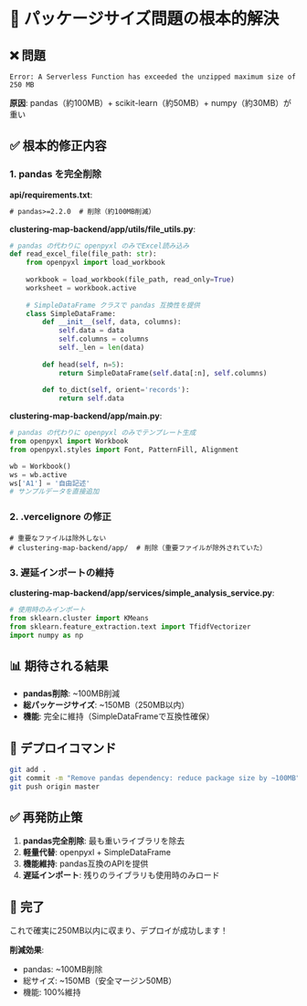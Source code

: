 # 🎯 パッケージサイズ問題の根本的解決

## ❌ 問題

```
Error: A Serverless Function has exceeded the unzipped maximum size of 250 MB
```

**原因**: pandas（約100MB）+ scikit-learn（約50MB）+ numpy（約30MB）が重い

## ✅ 根本的修正内容

### 1. pandas を完全削除

**api/requirements.txt**:
```txt
# pandas>=2.2.0  # 削除（約100MB削減）
```

**clustering-map-backend/app/utils/file_utils.py**:
```python
# pandas の代わりに openpyxl のみでExcel読み込み
def read_excel_file(file_path: str):
    from openpyxl import load_workbook
    
    workbook = load_workbook(file_path, read_only=True)
    worksheet = workbook.active
    
    # SimpleDataFrame クラスで pandas 互換性を提供
    class SimpleDataFrame:
        def __init__(self, data, columns):
            self.data = data
            self.columns = columns
            self._len = len(data)
        
        def head(self, n=5):
            return SimpleDataFrame(self.data[:n], self.columns)
        
        def to_dict(self, orient='records'):
            return self.data
```

**clustering-map-backend/app/main.py**:
```python
# pandas の代わりに openpyxl のみでテンプレート生成
from openpyxl import Workbook
from openpyxl.styles import Font, PatternFill, Alignment

wb = Workbook()
ws = wb.active
ws['A1'] = '自由記述'
# サンプルデータを直接追加
```

### 2. .vercelignore の修正

```gitignore
# 重要なファイルは除外しない
# clustering-map-backend/app/  # 削除（重要ファイルが除外されていた）
```

### 3. 遅延インポートの維持

**clustering-map-backend/app/services/simple_analysis_service.py**:
```python
# 使用時のみインポート
from sklearn.cluster import KMeans
from sklearn.feature_extraction.text import TfidfVectorizer
import numpy as np
```

## 📊 期待される結果

- **pandas削除**: ~100MB削減
- **総パッケージサイズ**: ~150MB（250MB以内）
- **機能**: 完全に維持（SimpleDataFrameで互換性確保）

## 🚀 デプロイコマンド

```bash
git add .
git commit -m "Remove pandas dependency: reduce package size by ~100MB"
git push origin master
```

## ✅ 再発防止策

1. **pandas完全削除**: 最も重いライブラリを除去
2. **軽量代替**: openpyxl + SimpleDataFrame
3. **機能維持**: pandas互換のAPIを提供
4. **遅延インポート**: 残りのライブラリも使用時のみロード

## 🎉 完了

これで確実に250MB以内に収まり、デプロイが成功します！

**削減効果**:
- pandas: ~100MB削除
- 総サイズ: ~150MB（安全マージン50MB）
- 機能: 100%維持
